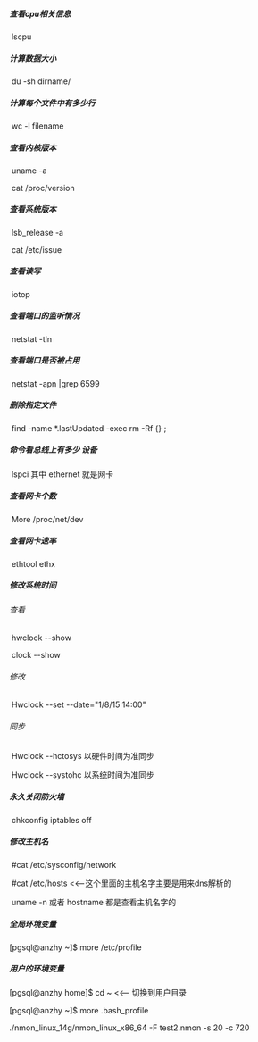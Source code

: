 ##### 查看cpu相关信息

​	lscpu

##### 计算数据大小

​	du   -sh  dirname/  

##### 计算每个文件中有多少行

​	wc -l   filename 

##### 查看内核版本

​	uname -a   

​	cat   /proc/version

##### 查看系统版本

​	lsb_release   -a   

​	cat   /etc/issue 

##### 查看读写

​	iotop

##### 查看端口的监听情况

​	netstat   -tln 

##### 查看端口是否被占用

​	netstat   -apn \|grep 6599

##### 删除指定文件

​	find  -name    *.lastUpdated -exec rm -Rf {} \;

##### 命令看总线上有多少 设备 

​	lspci   其中   ethernet 就是网卡

##### 查看网卡个数

​	More   /proc/net/dev

##### 查看网卡速率

​	ethtool ethx

##### 修改系统时间

###### 查看

​	hwclock    --show

​	clock  --show

###### 修改

​	Hwclock   --set --date="1/8/15 14:00"

###### 同步

​	Hwclock   --hctosys  以硬件时间为准同步

​	Hwclock   --systohc 以系统时间为准同步

##### 永久关闭防火墙

​	chkconfig iptables   off 

##### 修改主机名

​	#cat /etc/sysconfig/network 

​	#cat /etc/hosts  <<--这个里面的主机名字主要是用来dns解析的 

​	uname -n 或者 hostname 都是查看主机名字的

##### 全局环境变量

[pgsql@anzhy ~]$ more /etc/profile

##### 用户的环境变量

[pgsql@anzhy home]$ cd ~         <<-- 切换到用户目录

[pgsql@anzhy ~]$ more .bash_profile



./nmon_linux_14g/nmon_linux_x86_64 -F test2.nmon  -s 20 -c 720